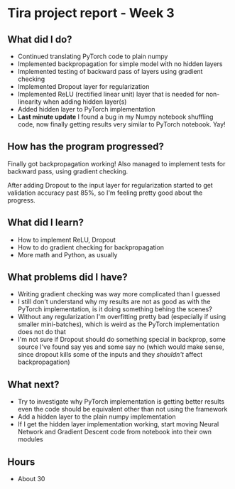 # Tira project report - Week 3

## What did I do?
* Continued translating PyTorch code to plain numpy
* Implemented backpropagation for simple model with no hidden layers
* Implemented testing of backward pass of layers using gradient checking
* Implemented Dropout layer for regularization
* Implemented ReLU (rectified linear unit) layer that is needed for non-linearity when adding hidden layer(s)
* Added hidden layer to PyTorch implementation
* **Last minute update** I found a bug in my Numpy notebook shuffling code, now finally getting results very similar to PyTorch notebook. Yay!

## How has the program progressed?
Finally got backpropagation working! Also managed to implement tests for backward pass, using gradient checking.

After adding Dropout to the input layer for regularization started to get validation accuracy past 85%, so I'm feeling pretty good about the progress.

## What did I learn?
* How to implement ReLU, Dropout
* How to do gradient checking for backpropagation
* More math and Python, as usually

## What problems did I have?
* Writing gradient checking was way more complicated than I guessed
* I still don't understand why my results are not as good as with the PyTorch implementation, is it doing something behing the scenes?
* Without any regularization I'm overfitting pretty bad (especially if using smaller mini-batches), which is weird as the PyTorch implementation does not do that
* I'm not sure if Dropout should do something special in backprop, some source I've found say yes and some say no (which would make sense, since dropout kills some of the inputs and they _shouldn't_ affect backpropagation)

## What next?
* Try to investigate why PyTorch implementation is getting better results even the code should be equivalent other than not using the framework
* Add a hidden layer to the plain numpy implementation
* If I get the hidden layer implementation working, start moving Neural Network and Gradient Descent code from notebook into their own modules

## Hours
* About 30

